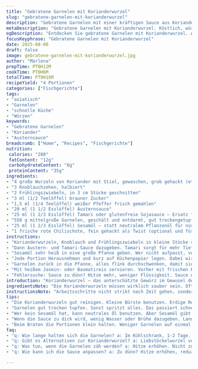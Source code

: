 ```yaml
---
title: "Gebratene Garnelen mit Korianderwurzel"
slug: "gebratene-garnelen-mit-korianderwurzel"
description: "Gebratene Garnelen mit einer kräftigen Sauce aus Korianderwurzeln, Knoblauch, Frühlingszwiebeln und einer würzigen Mischung aus Austern- und Sojasauce. Verfeinert mit einem Hauch braunem Zucker und frisch gemahlenem Pfeffer. Die Korianderwurzel gibt ein erdiges Aroma, das durch die pikante Sauce kontrastiert wird. Das Ganze wird bei starker Hitze schnell gebraten, sodass die Garnelen saftig bleiben und die Sauce dickflüssig wird."
metaDescription: "Gebratene Garnelen mit Korianderwurzel. Köstlich, würzig und aromatisch. Perfekte Kombination aus Schärfe und Süße. Schnell zubereitet."
ogDescription: "Entdecken Sie gebratene Garnelen mit Korianderwurzel. Aromatische Sauce, saftige Garnelen, perfektes Gericht für asiatische Küche."
focusKeyphrase: "Gebratene Garnelen mit Korianderwurzel"
date: 2025-08-08
draft: false
image: gebratene-garnelen-mit-korianderwurzel.jpg
author: "Marlena"
prepTime: PT0H12M
cookTime: PT0H6M
totalTime: PT0H18M
recipeYield: "4 Portionen"
categories: ["Fischgerichte"]
tags:
- "asiatisch"
- "Garnelen"
- "schnelle Küche"
- "Würzen"
keywords:
- "Gebratene Garnelen"
- "Koriander"
- "Austernsauce"
breadcrumb: ["Home", "Recipes", "Fischgerichte"]
nutrition: 
 calories: "280"
 fatContent: "12g"
 carbohydrateContent: "6g"
 proteinContent: "35g"
ingredients:
- "4 große Wurzeln von Koriander mit Stiel, gewaschen, grob gehackt (etwa 1/3 Tasse)"
- "3 Knoblauchzehen, halbiert"
- "2 Frühlingszwiebeln, in 3 cm Stücke geschnitten"
- "3 ml (1/2 Teelöffel) brauner Zucker"
- "1,5 ml (1/4 Teelöffel) weißer Pfeffer frisch gemahlen"
- "20 ml (1 1/2 Esslöffel) Austernsauce"
- "25 ml (1 2/3 Esslöffel) Tamari oder glutenfreie Sojasauce – Ersatz für Sojasauce für intensivere Umami-Note"
- "550 g mittelgroße Garnelen, geschält und entdarmt, gut trockengetupft"
- "25 ml (1 2/3 Esslöffel) Sesamöl – statt neutralem Pflanzenöl für nussiges Aroma"
- "1 frische rote Chilischote, fein gehackt als Twist (optional und für Schärfe)"
instructions:
- "Korianderwurzeln, Knoblauch und Frühlingszwiebeln in kleine Stücke schneiden, nicht zu fein. Manchmal passiert es schnell, dass zu feines Hackbrei wird, was am Ende nicht so viel Textur hat. Mit braunem Zucker und frisch gemahlenem Pfeffer vermengen. Die Gewürze sind wichtig, geben Balance zwischen Süße und Schärfe."
- "Dann Austern- und Tamari-Sauce dazugeben. Tamari sorgt für mehr Tiefe als normale Sojasauce, vor allem wenn man Gluten vermeiden möchte. Alles gut vermischen und zur Seite stellen. So laufen die Aromen zunächst zusammen."
- "Sesamöl sehr heiß in eine große Pfanne geben. Wer nicht aufpasst, verbrennt es schnell, also am besten hitze regulieren. Garnelen portionsweise etwa 90 Sekunden auf jeder Seite braten, bis sie gerade rosa werden und anfangen, Garpunkte zu zeigen, aber noch nicht trocken sind. Wichtig: nicht zu viele Garnelen auf einmal, damit die Pfanne nicht zu sehr abkühlt und die Garnelen dünsten."
- "Jede Portion Herausnehmen und kurz auf Küchenpapier legen. Dabei wird überschüssiges Öl aufgesogen. Sauce aus Schritt 2 in die jetzt leere Pfanne geben. Sie muss richtig anfangen leicht zu blubbern und eindicken, das dauert 20–40 Sekunden. Rauchzeichen, dass die Flüssigkeit reduziert und Sirup-artig wird, reichen als Anhaltspunkt."
- "Garnelen zurück in die Pfanne, alles flink durchschwenken, damit sie sich gut mit der dicken Sauce überziehen. Umgang mit der Pfanne bewusst, Sauce darf nicht anbrennen, sonst wird sie bitter. Schnelle Bewegung ist Trumpf – Schlieren und glänzende Optik bedeuten perfekte Textur. Hier noch den fein gehackten Chili dazu, sorgt für angenehme Schärfe ohne Überforderung."
- "Mit heißem Jasmin- oder Basmatireis servieren. Vorher mit frischen Korianderblättern garnieren, wenn verfügbar. Aroma des Wurzelgrüns und der Blätter ist komplett verschieden, das macht den Reiz aus."
- "Fehlersuche: Sauce zu dünn? Hitze mehr, weniger Flüssigkeit. Sauce wird bitter? Zu lang gekocht oder zu viel Zucker, nächstes Mal Zucker auf 2 ml reduzieren. Garnelen zäh? Schnell bei hoher Hitze braten, nicht zu lange in Pfanne lassen."
introduction: "Korianderwurzel – das unterschätzte Gewürz im Gewusel der asiatischen Küche. Habe ich oft übersehen, bis ich selbst beim Kochen experimentierte. Sie riecht deutlich herber als die Blätter, dieses erdige Aroma gibt den Gerichten Tiefe. Garnelen mischen sich bestens, und mit der typischen Mischung aus Austernsauce und Sojasauce bekommt man das Umami, das in der schnellen Asia-Küche nicht fehlen darf. Sesamöl ersetzt hier oft das neutrale Öl, weil es einfach den Gaumen erfreut. Wichtig ist die Hitze, sonst werden Garnelen zäh und die Sauce wässrig. Ich habe das Rezept mehrfach angepasst, besonders das Verhältnis der Würze. Biss und Glanz signalisieren Gargüte, da sieht man sofort, ob es klappt oder nicht. Wer Lust hat, feine Chili dazuzugeben, bringt einen spannenden Kontrast rein. Korianderwurzel ist nicht überall zu bekommen, kann man auch mit Liebstöckelwurzel probieren, wobei der Geschmack anders ist. Das Ganze passt wunderbar zu gedämpftem Reis oder gebratenem Gemüse."
ingredientsNote: "Die Korianderwurzeln müssen wirklich sauber sein. Oft hängen da noch erdige Reste, die gehen mit einer kleinen Bürste unter fließendem Wasser gut weg. Nicht zu fein hacken, sonst wird die Sauce im Mixer zu flüssig und verliert Textur. Statt frischer Chili geht auch getrocknete, aber frisch ist es lebendiger. Sesamöl verleiht den entscheidenden Kick durch die nussige Note. Wenn Austernsauce nicht zur Hand, geht auch eine Kombination aus Fischsauce und Sojasauce, aber immer vorsichtig mit der Salzmenge. Garnelen gut trocken tupfen, sonst spritzt die Pfanne und der Garprozess wird ungleichmäßig. Ein kleiner Trick: Garnelen vorab in einer Schüssel mit einer Prise Salz und Tapiokastärke mischen, das hält sie saftig und sorgt für angenehme Textur."
instructionsNote: "Arbeitsschritte nicht strikt nach Zeit gehen, sondern auf visuelle und taktile Signale achten. Darauf reagieren, wann das Öl heiß genug ist, sieht man am leichten Flimmern, bevor es raucht. Garnelen sind fertig, wenn sie von grau glasig zu opak rosa wechseln, noch leicht glänzen und sich elastisch anfühlen. Sauce ist perfekt, wenn sie dicklich glänzt, am Pfannenboden leichte Schlieren zieht und nicht scharf verbrannt riecht. Beim Zubereiten nie alles auf einmal, sondern in Portionen arbeiten, sonst kühlt die Pfanne zu stark ab und es entsteht eher ein Sud als eine kurze Brataktion. Um Zeit und Platz zu sparen, mische die Sauce mit den grob gehackten Zutaten schon vorher, so liegt die Aromabasis bereit. Wer mag, kann die Pfanne mit einem Schuss Wasser oder Brühe deglazieren, wenn die Sauce zu dick wird, aber bitte wenig, damit sie nicht zu wässrig wird."
tips:
- "Die Korianderwurzeln gut reinigen. Kleine Bürste benutzen. Erdige Reste entfernen. Das mache ich immer. Schmeckt viel frischer. Nicht zu fein hacken, sonst wird die Sauce zu flüssig. Textur muss bleiben."
- "Garnelen gut trocken tupfen. Sonst spritzt alles. Das passiert schnell, ich mache es immer vor dem Braten. Eine Prise Salz und Tapiokastärke sind nützlich. Halten die Garnelen saftig. Bedeutet bessere Textur am Ende."
- "Wer kein Sesamöl hat, kann neutrales Öl benutzen. Aber Sesamöl gibt den speziellen Geschmack. Das Aroma ist nussig. Ein volleres Erlebnis. Fettreduzierung kommt nicht in Frage. Für weniger Kalorien, weniger Garnelen verwenden."
- "Wenn die Sauce zu dick wird, wenig Wasser oder Brühe dazugeben. Langsam und vorsichtig. Sonst kommt der richtige Geschmack nicht mehr durch. Immer wieder probieren. Ein guter Garprozess ist wichtig. Charme liegt in der Balance."
- "Beim Braten die Portionen klein halten. Weniger Garnelen auf einmal. Das vermeidet das Dämpfen. So bleibt alles knusprig und saftig. Das habe ich oft beobachtet; es bringt einen großen Unterschied."
faq:
- "q: Wie lange halten sich die Garnelen? a: Im Kühlschrank, 1-2 Tage. Vor dem Kochen gut kontrollieren. Geruch prüfen und Farbe. Tiefgefroren bis 3 Monate. Lange einlagern."
- "q: Gibt es Alternativen zur Korianderwurzel? a: Liebstöckelwurzel versucht? Geschmack ist anders, aber interessant. Auch Petersilienwurzel geht. Wurzelgemüse bringt Tiefe an den Teller."
- "q: Was tun, wenn die Garnelen zäh werden? a: Hitze erhöhen. Nicht zu lange braten. Mecklenburgischer Schmelz ist wichtig. Bei mittlerer Hitze kannst du sie kontrollieren. Vorab probieren macht Sinn."
- "q: Wie kann ich die Sauce anpassen? a: Zu dünn? Hitze erhöhen, reduzieren lassen. Bitter? Zu lang gekocht. Nächste Mal weniger Zucker verwenden. Achte darauf, bei der Mischung nicht zu übertreiben."

---
```

